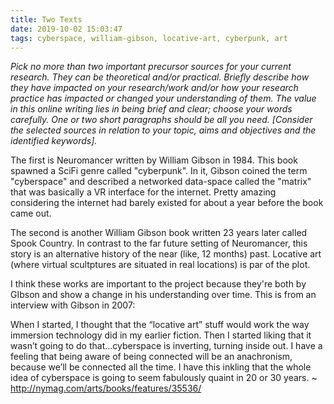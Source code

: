 ```yaml
---
title: Two Texts
date: 2019-10-02 15:03:47
tags: cyberspace, william-gibson, locative-art, cyberpunk, art
---
```


_Pick no more than two important precursor sources for your current research. They can be theoretical and/or practical. Briefly describe how they have impacted on your research/work and/or how your research practice has impacted or changed your understanding of them. The value in this online writing lies in being brief and clear; choose your words carefully. One or two short paragraphs should be all you need. [Consider the selected sources in relation to your topic, aims and objectives and the identified keywords]._

The first is Neuromancer written by William Gibson in 1984. This book spawned a SciFi genre called "cyberpunk". In it, Gibson coined the term "cyberspace" and described a networked data-space called the "matrix" that was basically a VR interface for the internet. Pretty amazing considering the internet had barely existed for about a year before the book came out.

The second is another William Gibson book written 23 years later called Spook Country. In contrast to the far future setting of Neuromancer, this story is an alternative history of the near (like, 12 months) past. Locative art (where virtual scultptures are situated in real locations) is par of the plot.

I think these works are important to the project because they're both by GIbson and show a change in his understanding over time. This is from an interview with Gibson in 2007:

When I started, I thought that the “locative art” stuff would work the way immersion technology did in my earlier fiction. Then I started liking that it wasn’t going to do that...cyberspace is inverting, turning inside out. I have a feeling that being aware of being connected will be an anachronism, because we’ll be connected all the time. I have this inkling that the whole idea of cyberspace is going to seem fabulously quaint in 20 or 30 years. ~ http://nymag.com/arts/books/features/35536/
